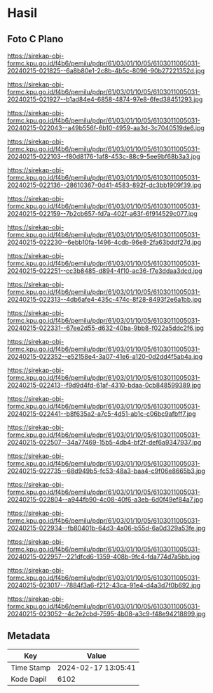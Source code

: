 # Hasil

## Foto C Plano

https://sirekap-obj-formc.kpu.go.id/f4b6/pemilu/pdpr/61/03/01/10/05/6103011005031-20240215-021825--6a8b80e1-2c8b-4b5c-8096-90b27221352d.jpg

https://sirekap-obj-formc.kpu.go.id/f4b6/pemilu/pdpr/61/03/01/10/05/6103011005031-20240215-021927--b1ad84e4-6858-4874-97e8-6fed38451293.jpg

https://sirekap-obj-formc.kpu.go.id/f4b6/pemilu/pdpr/61/03/01/10/05/6103011005031-20240215-022043--a49b556f-6b10-4959-aa3d-3c7040519de6.jpg

https://sirekap-obj-formc.kpu.go.id/f4b6/pemilu/pdpr/61/03/01/10/05/6103011005031-20240215-022103--f80d8176-1af8-453c-88c9-5ee9bf68b3a3.jpg

https://sirekap-obj-formc.kpu.go.id/f4b6/pemilu/pdpr/61/03/01/10/05/6103011005031-20240215-022136--28610367-0d41-4583-892f-dc3bb1909f39.jpg

https://sirekap-obj-formc.kpu.go.id/f4b6/pemilu/pdpr/61/03/01/10/05/6103011005031-20240215-022159--7b2cb657-fd7a-402f-a63f-6f914529c077.jpg

https://sirekap-obj-formc.kpu.go.id/f4b6/pemilu/pdpr/61/03/01/10/05/6103011005031-20240215-022230--6ebb10fa-1496-4cdb-96e8-2fa63bddf27d.jpg

https://sirekap-obj-formc.kpu.go.id/f4b6/pemilu/pdpr/61/03/01/10/05/6103011005031-20240215-022251--cc3b8485-d894-4f10-ac36-f7e3ddaa3dcd.jpg

https://sirekap-obj-formc.kpu.go.id/f4b6/pemilu/pdpr/61/03/01/10/05/6103011005031-20240215-022313--4db6afe4-435c-474c-8f28-8493f2e6a1bb.jpg

https://sirekap-obj-formc.kpu.go.id/f4b6/pemilu/pdpr/61/03/01/10/05/6103011005031-20240215-022331--67ee2d55-d632-40ba-9bb8-f022a5ddc2f6.jpg

https://sirekap-obj-formc.kpu.go.id/f4b6/pemilu/pdpr/61/03/01/10/05/6103011005031-20240215-022352--e52158e4-3a07-41e6-a120-0d2dd4f5ab4a.jpg

https://sirekap-obj-formc.kpu.go.id/f4b6/pemilu/pdpr/61/03/01/10/05/6103011005031-20240215-022413--f9d9d4fd-61af-4310-bdaa-0cb848599389.jpg

https://sirekap-obj-formc.kpu.go.id/f4b6/pemilu/pdpr/61/03/01/10/05/6103011005031-20240215-022441--b8f635a2-a7c5-4d51-ab1c-c06bc9afbff7.jpg

https://sirekap-obj-formc.kpu.go.id/f4b6/pemilu/pdpr/61/03/01/10/05/6103011005031-20240215-022507--34a77469-15b5-4db4-bf2f-def6a9347937.jpg

https://sirekap-obj-formc.kpu.go.id/f4b6/pemilu/pdpr/61/03/01/10/05/6103011005031-20240215-022735--68d949b5-fc53-48a3-baa4-c9f06e8665b3.jpg

https://sirekap-obj-formc.kpu.go.id/f4b6/pemilu/pdpr/61/03/01/10/05/6103011005031-20240215-022804--a944fb90-4c08-40f6-a3eb-6d0f49ef84a7.jpg

https://sirekap-obj-formc.kpu.go.id/f4b6/pemilu/pdpr/61/03/01/10/05/6103011005031-20240215-022934--fb80401b-64d3-4a06-b55d-6a0d329a53fe.jpg

https://sirekap-obj-formc.kpu.go.id/f4b6/pemilu/pdpr/61/03/01/10/05/6103011005031-20240215-022957--221dfcd6-1359-408b-9fc4-fda774d7a5bb.jpg

https://sirekap-obj-formc.kpu.go.id/f4b6/pemilu/pdpr/61/03/01/10/05/6103011005031-20240215-023017--7884f3a6-f212-43ca-91e4-d4a3d7f0b692.jpg

https://sirekap-obj-formc.kpu.go.id/f4b6/pemilu/pdpr/61/03/01/10/05/6103011005031-20240215-023052--4c2e2cbd-7595-4b08-a3c9-f48e94218899.jpg


## Metadata

| Key        | Value               |
| ---------- | ------------------- |
| Time Stamp | 2024-02-17 13:05:41 |
| Kode Dapil | 6102                |



